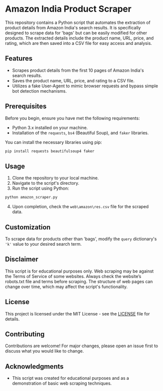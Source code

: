 
# Amazon India Product Scraper

This repository contains a Python script that automates the extraction of product details from Amazon India's search results. It is specifically designed to scrape data for 'bags' but can be easily modified for other products. The extracted details include the product name, URL, price, and rating, which are then saved into a CSV file for easy access and analysis.

## Features

- Scrapes product details from the first 10 pages of Amazon India's search results.
- Saves the product name, URL, price, and rating to a CSV file.
- Utilizes a fake User-Agent to mimic browser requests and bypass simple bot detection mechanisms.

## Prerequisites

Before you begin, ensure you have met the following requirements:

- Python 3.x installed on your machine.
- Installation of the `requests`, `bs4` (Beautiful Soup), and `faker` libraries.

You can install the necessary libraries using pip:

```bash
pip install requests beautifulsoup4 faker
```

## Usage

1. Clone the repository to your local machine.
2. Navigate to the script's directory.
3. Run the script using Python:

```bash
python amazon_scraper.py
```

4. Upon completion, check the `web\amazon\res.csv` file for the scraped data.

## Customization

To scrape data for products other than 'bags', modify the `query` dictionary's `'k'` value to your desired search term.

## Disclaimer

This script is for educational purposes only. Web scraping may be against the Terms of Service of some websites. Always check the website’s robots.txt file and terms before scraping. The structure of web pages can change over time, which may affect the script's functionality.

## License

This project is licensed under the MIT License - see the [LICENSE](LICENSE) file for details.

## Contributing

Contributions are welcome! For major changes, please open an issue first to discuss what you would like to change.

## Acknowledgments

- This script was created for educational purposes and as a demonstration of basic web scraping techniques.
